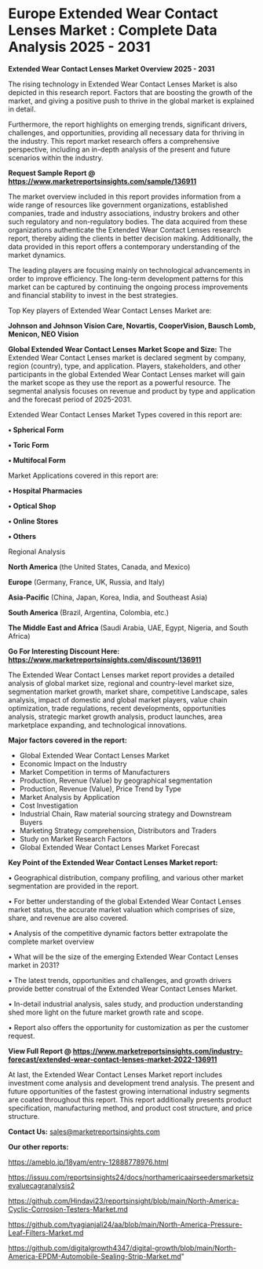 # Europe Extended Wear Contact Lenses Market : Complete Data Analysis 2025 - 2031

<Strong> Extended Wear Contact Lenses Market Overview 2025 - 2031</strong>

The rising technology in Extended Wear Contact Lenses Market is also depicted in this research report. Factors that are boosting the growth of the market, and giving a positive push to thrive in the global market is explained in detail.

Furthermore, the report highlights on emerging trends, significant drivers, challenges, and opportunities, providing all necessary data for thriving in the industry. This report market research offers a comprehensive perspective, including an in-depth analysis of the present and future scenarios within the industry.

<strong>Request Sample Report @ <a href=https://www.marketreportsinsights.com/sample/136911>https://www.marketreportsinsights.com/sample/136911</a></strong>

The market overview included in this report provides information from a wide range of resources like government organizations, established companies, trade and industry associations, industry brokers and other such regulatory and non-regulatory bodies. The data acquired from these organizations authenticate the Extended Wear Contact Lenses research report, thereby aiding the clients in better decision making. Additionally, the data provided in this report offers a contemporary understanding of the market dynamics.

The leading players are focusing mainly on technological advancements in order to improve efficiency. The long-term development patterns for this market can be captured by continuing the ongoing process improvements and financial stability to invest in the best strategies.

Top Key players of Extended Wear Contact Lenses Market are:

<strong>Johnson and Johnson Vision Care, Novartis, CooperVision, Bausch  Lomb, Menicon, NEO Vision</strong>

<strong><b>Global Extended Wear Contact Lenses Market Scope and Size:</b></strong>
The Extended Wear Contact Lenses market is declared segment by company, region (country), type, and application. Players, stakeholders, and other participants in the global Extended Wear Contact Lenses market will gain the market scope as they use the report as a powerful resource. The segmental analysis focuses on revenue and product by type and application and the forecast period of 2025-2031.

Extended Wear Contact Lenses Market Types covered in this report are:

<strong>• Spherical Form

• Toric Form

• Multifocal Form</strong>

Market Applications covered in this report are:

<strong>• Hospital Pharmacies

• Optical Shop

• Online Stores

• Others</strong> 

Regional Analysis

<strong>North America</strong> (the United States, Canada, and Mexico)

<strong>Europe</strong> (Germany, France, UK, Russia, and Italy)

<strong>Asia-Pacific</strong> (China, Japan, Korea, India, and Southeast Asia)

<strong>South America</strong> (Brazil, Argentina, Colombia, etc.)

<strong>The Middle East and Africa</strong> (Saudi Arabia, UAE, Egypt, Nigeria, and South Africa)

<strong>Go For Interesting Discount Here: <a href=https://www.marketreportsinsights.com/discount/136911>https://www.marketreportsinsights.com/discount/136911</a></strong>

The Extended Wear Contact Lenses market report provides a detailed analysis of global market size, regional and country-level market size, segmentation market growth, market share, competitive Landscape, sales analysis, impact of domestic and global market players, value chain optimization, trade regulations, recent developments, opportunities analysis, strategic market growth analysis, product launches, area marketplace expanding, and technological innovations.

<strong><b>Major factors covered in the report:</b></strong>
<ul>
  <li>Global Extended Wear Contact Lenses Market </li>
  <li>Economic Impact on the Industry</li>
  <li>Market Competition in terms of Manufacturers</li>
  <li>Production, Revenue (Value) by geographical segmentation</li>
  <li>Production, Revenue (Value), Price Trend by Type</li>
  <li>Market Analysis by Application</li>
  <li>Cost Investigation</li>
  <li>Industrial Chain, Raw material sourcing strategy and Downstream Buyers</li>
  <li>Marketing Strategy comprehension, Distributors and Traders</li>
  <li>Study on Market Research Factors</li>
  <li>Global Extended Wear Contact Lenses Market Forecast</li>
</ul>

<strong><b>Key Point of the Extended Wear Contact Lenses Market report:</b></strong>

• Geographical distribution, company profiling, and various other market segmentation are provided in the report.

• For better understanding of the global Extended Wear Contact Lenses market status, the accurate market valuation which comprises of size, share, and revenue are also covered.

• Analysis of the competitive dynamic factors better extrapolate the complete market overview

• What will be the size of the emerging Extended Wear Contact Lenses market in 2031?

• The latest trends, opportunities and challenges, and growth drivers provide better construal of the Extended Wear Contact Lenses Market.

• In-detail industrial analysis, sales study, and production understanding shed more light on the future market growth rate and scope.

• Report also offers the opportunity for customization as per the customer request.

<strong><b>View Full Report @ <a href=https://www.marketreportsinsights.com/industry-forecast/extended-wear-contact-lenses-market-2022-136911>https://www.marketreportsinsights.com/industry-forecast/extended-wear-contact-lenses-market-2022-136911</a></b></strong>


At last, the Extended Wear Contact Lenses Market report includes investment come analysis and development trend analysis. The present and future opportunities of the fastest growing international industry segments are coated throughout this report. This report additionally presents product specification, manufacturing method, and product cost structure, and price structure.

<strong>Contact Us:</strong>
sales@marketreportsinsights.com

<strong>Our other reports:</strong>

<a href=https://ameblo.jp/18yam/entry-12888778976.html>https://ameblo.jp/18yam/entry-12888778976.html</a>

<a href=https://issuu.com/reportsinsights24/docs/northamericaairseedersmarketsizevaluecagranalysis2>https://issuu.com/reportsinsights24/docs/northamericaairseedersmarketsizevaluecagranalysis2</a>

<a href=https://github.com/Hindavi23/reportsinsight/blob/main/North-America-Cyclic-Corrosion-Testers-Market.md>https://github.com/Hindavi23/reportsinsight/blob/main/North-America-Cyclic-Corrosion-Testers-Market.md</a>

<a href=https://github.com/tyagianjali24/aa/blob/main/North-America-Pressure-Leaf-Filters-Market.md>https://github.com/tyagianjali24/aa/blob/main/North-America-Pressure-Leaf-Filters-Market.md</a>

<a href=https://github.com/digitalgrowth4347/digital-growth/blob/main/North-America-EPDM-Automobile-Sealing-Strip-Market.md>https://github.com/digitalgrowth4347/digital-growth/blob/main/North-America-EPDM-Automobile-Sealing-Strip-Market.md</a>"
